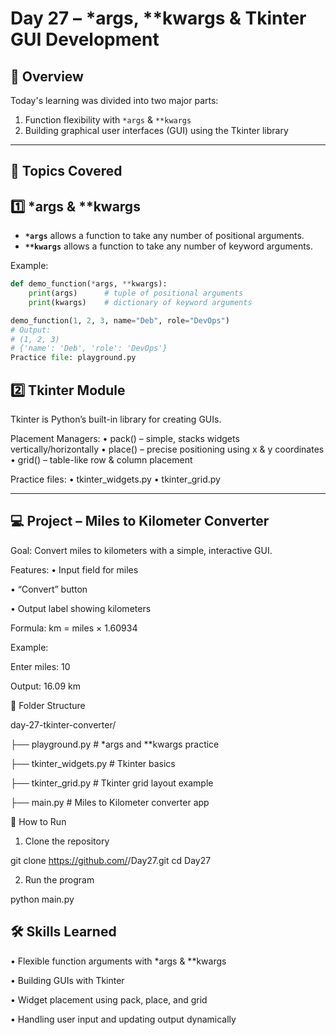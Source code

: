 # Day 27 – *args, **kwargs & Tkinter GUI Development

## 📌 Overview
Today's learning was divided into two major parts:
1. Function flexibility with `*args` & `**kwargs`
2. Building graphical user interfaces (GUI) using the Tkinter library

---

## 📝 Topics Covered ##

## 1️⃣ *args & **kwargs ##
- **`*args`** allows a function to take any number of positional arguments.
- **`**kwargs`** allows a function to take any number of keyword arguments.

Example:
```python
def demo_function(*args, **kwargs):
    print(args)      # tuple of positional arguments
    print(kwargs)    # dictionary of keyword arguments

demo_function(1, 2, 3, name="Deb", role="DevOps")
# Output:
# (1, 2, 3)
# {'name': 'Deb', 'role': 'DevOps'}
Practice file: playground.py
```

## 2️⃣ Tkinter Module ##

Tkinter is Python’s built-in library for creating GUIs.

Placement Managers:
•	pack() – simple, stacks widgets vertically/horizontally
•	place() – precise positioning using x & y coordinates
•	grid() – table-like row & column placement

Practice files:
•	tkinter_widgets.py
•	tkinter_grid.py
________________________________________
## 💻 Project – Miles to Kilometer Converter

Goal: Convert miles to kilometers with a simple, interactive GUI.

Features:
•	Input field for miles

•	“Convert” button

•	Output label showing kilometers

Formula:
km = miles × 1.60934

Example:

Enter miles: 10

Output: 16.09 km


📂 Folder Structure

day-27-tkinter-converter/

├── playground.py         # *args and **kwargs practice

├── tkinter_widgets.py    # Tkinter basics

├── tkinter_grid.py       # Tkinter grid layout example

├── main.py               # Miles to Kilometer converter app

🚀 How to Run

1.	Clone the repository

git clone https://github.com/<your-username>/Day27.git
cd Day27

2.	Run the program

python main.py


## 🛠 Skills Learned
•	Flexible function arguments with *args & **kwargs

•	Building GUIs with Tkinter

•	Widget placement using pack, place, and grid

•	Handling user input and updating output dynamically

